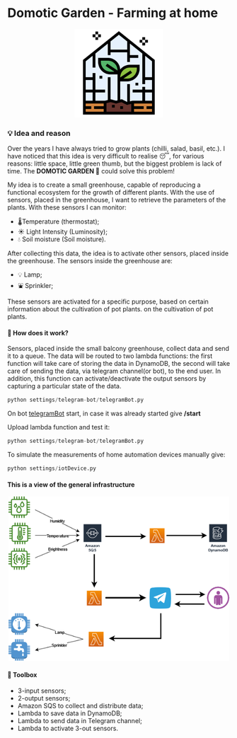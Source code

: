 # Domotic Garden - Farming at home

<p align="center">
    <img src="resources/greenhouse.png" width=200/>
</p>

### 💡 Idea and reason

Over the years I have always tried to grow plants (chilli, salad, basil, etc.). I have noticed that this idea is very difficult to realise 😴, for various reasons: little space, little green thumb, but the biggest problem is lack of time. 
The **DOMOTIC GARDEN 🎍** could solve this problem!

My idea is to create a small greenhouse, capable of reproducing a functional ecosystem for the growth of different plants. With the use of sensors, placed in the greenhouse, I want to retrieve the parameters of the plants.
With these sensors I can monitor:

* 🌡Temperature (thermostat);
* ☀ Light Intensity (Luminosity);
* 💧 Soil moisture (Soil moisture).

After collecting this data, the idea is to activate other sensors, placed inside the greenhouse.
The sensors inside the greenhouse are:

* 💡 Lamp;
* ⛲ Sprinkler;

These sensors are activated for a specific purpose, based on certain information about the cultivation of pot plants.
on the cultivation of pot plants.

#### 🎈 How does it work?

Sensors, placed inside the small balcony greenhouse, collect data and send it to a queue. The data will be routed to two lambda functions: the first function will take care of storing the data in DynamoDB, the second will take care of sending the data, via telegram channel(or bot), to the end user. In addition, this function can activate/deactivate the output sensors by capturing a particular state of the data.

```python
python settings/telegram-bot/telegramBot.py
```

On bot [telegramBot](https://t.me/domoticgarden_bot) start, in case it was already started give **/start**

Upload lambda function and test it:
```python
python settings/telegram-bot/telegramBot.py
```

To simulate the measurements of home automation devices manually give: 
```python
python settings/iotDevice.py
```

#### This is a view of the general infrastructure

<p align="center">
    <img src="resources/infrastructure.png" width=500/>
</p>

#### 🧰 Toolbox

* 3-input sensors;
* 2-output sensors;
* Amazon SQS to collect and distribute data;
* Lambda to save data in DynamoDB;
* Lambda to send data in Telegram channel;
* Lambda to activate 3-out sensors.
